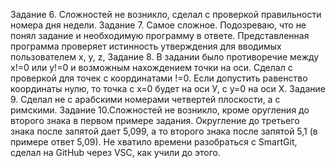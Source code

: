 Задание 6. Сложностей не возникло, сделал с проверкой правильности номера дня недели.
Задание 7. Самое сложное. Подозреваю, что не понял задание и необходимую программу в ответе. Представленная программа проверяет истинность утверждения для вводимых пользователем x, y, z,
Задание 8. В задании было противоречие между х!=0 или у!=0 и возможным нахождением точки на оси. Сделал с проверкой для точек с координатами !=0. Если допустить равенство координаты нулю, то точка с х=0 будет на оси У, с у=0 на оси Х.
Задание 9. Сделал не с арабскими номерами четвертей плоскости, а с римскими.
Задание 10.Сложностей не возникло, кроме оругления до второго знака в первом примере задания. Округление до третьего знака после запятой дает 5,099, а то второго знака после запятой 5,1 (в примере ответ 5,09).
Не хватило времени разобраться с SmartGit, сделал на GitHub через VSC, как учили до этого.
